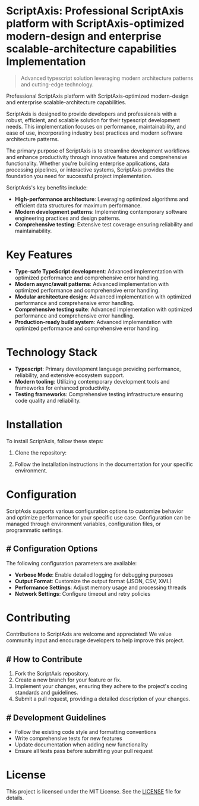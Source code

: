 <!-- fallback_ScriptAxis_20250803155305_99600 -->

# ScriptAxis: Professional ScriptAxis platform with ScriptAxis-optimized modern-design and enterprise scalable-architecture capabilities Implementation
> Advanced typescript solution leveraging modern architecture patterns and cutting-edge technology.

Professional ScriptAxis platform with ScriptAxis-optimized modern-design and enterprise scalable-architecture capabilities.

ScriptAxis is designed to provide developers and professionals with a robust, efficient, and scalable solution for their typescript development needs. This implementation focuses on performance, maintainability, and ease of use, incorporating industry best practices and modern software architecture patterns.

The primary purpose of ScriptAxis is to streamline development workflows and enhance productivity through innovative features and comprehensive functionality. Whether you're building enterprise applications, data processing pipelines, or interactive systems, ScriptAxis provides the foundation you need for successful project implementation.

ScriptAxis's key benefits include:

* **High-performance architecture**: Leveraging optimized algorithms and efficient data structures for maximum performance.
* **Modern development patterns**: Implementing contemporary software engineering practices and design patterns.
* **Comprehensive testing**: Extensive test coverage ensuring reliability and maintainability.

# Key Features

* **Type-safe TypeScript development**: Advanced implementation with optimized performance and comprehensive error handling.
* **Modern async/await patterns**: Advanced implementation with optimized performance and comprehensive error handling.
* **Modular architecture design**: Advanced implementation with optimized performance and comprehensive error handling.
* **Comprehensive testing suite**: Advanced implementation with optimized performance and comprehensive error handling.
* **Production-ready build system**: Advanced implementation with optimized performance and comprehensive error handling.

# Technology Stack

* **Typescript**: Primary development language providing performance, reliability, and extensive ecosystem support.
* **Modern tooling**: Utilizing contemporary development tools and frameworks for enhanced productivity.
* **Testing frameworks**: Comprehensive testing infrastructure ensuring code quality and reliability.

# Installation

To install ScriptAxis, follow these steps:

1. Clone the repository:


2. Follow the installation instructions in the documentation for your specific environment.

# Configuration

ScriptAxis supports various configuration options to customize behavior and optimize performance for your specific use case. Configuration can be managed through environment variables, configuration files, or programmatic settings.

## # Configuration Options

The following configuration parameters are available:

* **Verbose Mode**: Enable detailed logging for debugging purposes
* **Output Format**: Customize the output format (JSON, CSV, XML)
* **Performance Settings**: Adjust memory usage and processing threads
* **Network Settings**: Configure timeout and retry policies

# Contributing

Contributions to ScriptAxis are welcome and appreciated! We value community input and encourage developers to help improve this project.

## # How to Contribute

1. Fork the ScriptAxis repository.
2. Create a new branch for your feature or fix.
3. Implement your changes, ensuring they adhere to the project's coding standards and guidelines.
4. Submit a pull request, providing a detailed description of your changes.

## # Development Guidelines

* Follow the existing code style and formatting conventions
* Write comprehensive tests for new features
* Update documentation when adding new functionality
* Ensure all tests pass before submitting your pull request

# License

This project is licensed under the MIT License. See the [LICENSE](https://github.com/AbdullahRashid133/ScriptAxis/blob/main/LICENSE) file for details.
